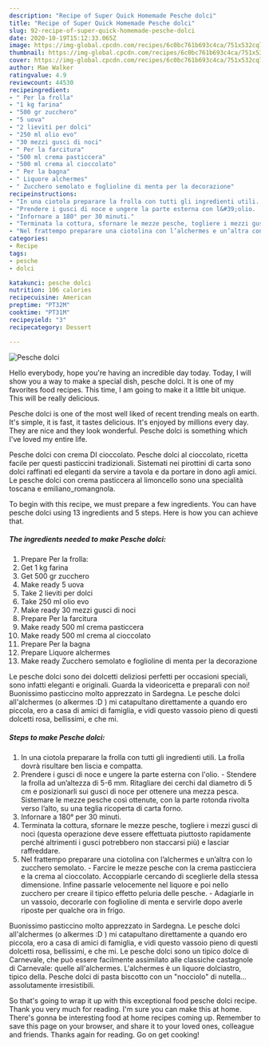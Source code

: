 ```yaml
---
description: "Recipe of Super Quick Homemade Pesche dolci"
title: "Recipe of Super Quick Homemade Pesche dolci"
slug: 92-recipe-of-super-quick-homemade-pesche-dolci
date: 2020-10-19T15:12:33.065Z
image: https://img-global.cpcdn.com/recipes/6c0bc761b693c4ca/751x532cq70/pesche-dolci-recipe-main-photo.jpg
thumbnail: https://img-global.cpcdn.com/recipes/6c0bc761b693c4ca/751x532cq70/pesche-dolci-recipe-main-photo.jpg
cover: https://img-global.cpcdn.com/recipes/6c0bc761b693c4ca/751x532cq70/pesche-dolci-recipe-main-photo.jpg
author: Mae Walker
ratingvalue: 4.9
reviewcount: 44530
recipeingredient:
- " Per la frolla"
- "1 kg farina"
- "500 gr zucchero"
- "5 uova"
- "2 lieviti per dolci"
- "250 ml olio evo"
- "30 mezzi gusci di noci"
- " Per la farcitura"
- "500 ml crema pasticcera"
- "500 ml crema al cioccolato"
- " Per la bagna"
- " Liquore alchermes"
- " Zucchero semolato e foglioline di menta per la decorazione"
recipeinstructions:
- "In una ciotola preparare la frolla con tutti gli ingredienti utili. La frolla dovrà risultare ben liscia e compatta."
- "Prendere i gusci di noce e ungere la parte esterna con l&#39;olio.  Stendere la frolla ad un’altezza di 5-6 mm. Ritagliare dei cerchi dal diametro di 5 cm e posizionarli sui gusci di noce per ottenere una mezza pesca. Sistemare le mezze pesche così ottenute, con la parte rotonda rivolta verso l’alto, su una teglia ricoperta di carta forno."
- "Infornare a 180° per 30 minuti."
- "Terminata la cottura, sfornare le mezze pesche, togliere i mezzi gusci di noci (questa operazione deve essere effettuata piuttosto rapidamente perché altrimenti i gusci potrebbero non staccarsi più) e lasciar raffreddare."
- "Nel frattempo preparare una ciotolina con l’alchermes e un’altra con lo zucchero semolato. Farcire le mezze pesche con la crema pasticciera e la crema al cioccolato. Accoppiarle cercando di sceglierle della stessa dimensione. Infine passarle velocemente nel liquore e poi nello zucchero per creare il tipico effetto peluria delle pesche. Adagiarle in un vassoio, decorarle con foglioline di menta e servirle dopo averle riposte per qualche ora in frigo."
categories:
- Recipe
tags:
- pesche
- dolci

katakunci: pesche dolci 
nutrition: 106 calories
recipecuisine: American
preptime: "PT32M"
cooktime: "PT31M"
recipeyield: "3"
recipecategory: Dessert

---
```



![Pesche dolci](https://img-global.cpcdn.com/recipes/6c0bc761b693c4ca/751x532cq70/pesche-dolci-recipe-main-photo.jpg)

Hello everybody, hope you're having an incredible day today. Today, I will show you a way to make a special dish, pesche dolci. It is one of my favorites food recipes. This time, I am going to make it a little bit unique. This will be really delicious.

Pesche dolci is one of the most well liked of recent trending meals on earth. It's simple, it is fast, it tastes delicious. It's enjoyed by millions every day. They are nice and they look wonderful. Pesche dolci is something which I've loved my entire life.

Pesche dolci con crema DI cioccolato. Pesche dolci al cioccolato, ricetta facile per questi pasticcini tradizionali. Sistemati nei pirottini di carta sono dolci raffinati ed eleganti da servire a tavola e da portare in dono agli amici. Le pesche dolci con crema pasticcera al limoncello sono una specialità toscana e emiliano_romangnola.


To begin with this recipe, we must prepare a few ingredients. You can have pesche dolci using 13 ingredients and 5 steps. Here is how you can achieve that.

<!--inarticleads1-->

##### The ingredients needed to make Pesche dolci:

1. Prepare  Per la frolla:
1. Get 1 kg farina
1. Get 500 gr zucchero
1. Make ready 5 uova
1. Take 2 lieviti per dolci
1. Take 250 ml olio evo
1. Make ready 30 mezzi gusci di noci
1. Prepare  Per la farcitura
1. Make ready 500 ml crema pasticcera
1. Make ready 500 ml crema al cioccolato
1. Prepare  Per la bagna
1. Prepare  Liquore alchermes
1. Make ready  Zucchero semolato e foglioline di menta per la decorazione


Le pesche dolci sono dei dolcetti deliziosi perfetti per occasioni speciali, sono infatti eleganti e originali. Guarda la videoricetta e preparali con noi! Buonissimo pasticcino molto apprezzato in Sardegna. Le pesche dolci all&#39;alchermes (o alkermes :D ) mi catapultano direttamente a quando ero piccola, ero a casa di amici di famiglia, e vidi questo vassoio pieno di questi dolcetti rosa, bellissimi, e che mi. 

<!--inarticleads2-->

##### Steps to make Pesche dolci:

1. In una ciotola preparare la frolla con tutti gli ingredienti utili. La frolla dovrà risultare ben liscia e compatta.
1. Prendere i gusci di noce e ungere la parte esterna con l&#39;olio.  - Stendere la frolla ad un’altezza di 5-6 mm. Ritagliare dei cerchi dal diametro di 5 cm e posizionarli sui gusci di noce per ottenere una mezza pesca. Sistemare le mezze pesche così ottenute, con la parte rotonda rivolta verso l’alto, su una teglia ricoperta di carta forno.
1. Infornare a 180° per 30 minuti.
1. Terminata la cottura, sfornare le mezze pesche, togliere i mezzi gusci di noci (questa operazione deve essere effettuata piuttosto rapidamente perché altrimenti i gusci potrebbero non staccarsi più) e lasciar raffreddare.
1. Nel frattempo preparare una ciotolina con l’alchermes e un’altra con lo zucchero semolato. - Farcire le mezze pesche con la crema pasticciera e la crema al cioccolato. Accoppiarle cercando di sceglierle della stessa dimensione. Infine passarle velocemente nel liquore e poi nello zucchero per creare il tipico effetto peluria delle pesche. - Adagiarle in un vassoio, decorarle con foglioline di menta e servirle dopo averle riposte per qualche ora in frigo.


Buonissimo pasticcino molto apprezzato in Sardegna. Le pesche dolci all&#39;alchermes (o alkermes :D ) mi catapultano direttamente a quando ero piccola, ero a casa di amici di famiglia, e vidi questo vassoio pieno di questi dolcetti rosa, bellissimi, e che mi. Le pesche dolci sono un tipico dolce di Carnevale, che può essere facilmente assimilato alle classiche castagnole di Carnevale: quelle all&#39;alchermes. L&#39;alchermes è un liquore dolciastro, tipico della. Pesche dolci di pasta biscotto con un &#34;nocciolo&#34; di nutella…assolutamente irresistibili. 

So that's going to wrap it up with this exceptional food pesche dolci recipe. Thank you very much for reading. I'm sure you can make this at home. There's gonna be interesting food at home recipes coming up. Remember to save this page on your browser, and share it to your loved ones, colleague and friends. Thanks again for reading. Go on get cooking!
